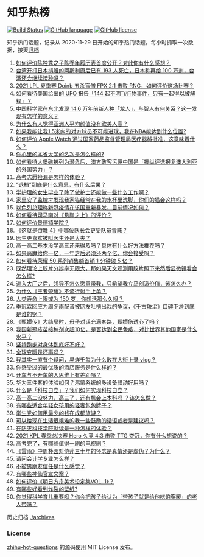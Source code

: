 # 知乎热榜
[![Build Status](https://github.com/ToWeLong/zhihu-hot-questions/workflows/CI/badge.svg)](https://github.com/ToWeLong/zhihu-hot-questions/actions)
[![GitHub language](https://img.shields.io/badge/language-golang-orange.svg)](https://golang.org/)
[![GitHub license](https://img.shields.io/github/license/ToWeLong/zhihu-hot-questions)](https://github.com/ToWeLong/zhihu-hot-questions/blob/main/LICENSE)

知乎热门话题，记录从 2020-11-29 日开始的知乎热门话题。每小时抓取一次数据，按天[归档](./archives)

<!-- BEGIN -->

1. [如何评价陈独秀之子陈乔年履历表首度公开？对此你有什么感想？](https://www.zhihu.com/question/464933522)
1. [台湾开打日本捐赠的阿斯利康后已有 193 人死亡，日本称再给 100 万剂，台湾还会继续接种吗？](https://www.zhihu.com/question/467768491)
1. [2021 LPL 夏季赛 Doinb 五杀盲僧 FPX 2:1 击败 RNG，如何评价这场比赛？](https://www.zhihu.com/question/467927415)
1. [如何看待美国给出的 UFO 报告「144 起不明飞行物事件，只有一起得以被解释」？](https://www.zhihu.com/question/467298489)
1. [中国科学家在东北发现 14.6 万年前新人种「龙人」，与智人有何关系？这一发现有怎样的意义？](https://www.zhihu.com/question/467654212)
1. [为什么有人觉得亚洲人平均颜值没有欧美人高？](https://www.zhihu.com/question/433666039)
1. [如果我能让我1.5米内的对方球员不可能进球，我在NBA能达到什么位置?](https://www.zhihu.com/question/402597076)
1. [如何评价 Apple Watch 通过国家药品监督管理局医疗器械批准，这意味着什么？](https://www.zhihu.com/question/467625126)
1. [你心里的本省大学的名次是怎么样的?](https://www.zhihu.com/question/410179653)
1. [如何看待大堡礁被列为濒危后，澳方政客污蔑中国是「操纵评选报复澳大利亚的外国势力」？](https://www.zhihu.com/question/466643968)
1. [高考志愿捡漏是怎样的体验？](https://www.zhihu.com/question/59549503)
1. [“退档”到底是什么意思，有什么后果？](https://www.zhihu.com/question/331780490)
1. [学护理的女生毕业了除了做护士还能做一些什么工作啊？](https://www.zhihu.com/question/314606195)
1. [家里安了监控才发现我家猫经常在我的水杯里洗脚，你们的猫会这样吗？](https://www.zhihu.com/question/459983017)
1. [以色列总理称新冠疫情在该国重新暴发，目前情况如何？](https://www.zhihu.com/question/466765546)
1. [如何看待司马南对《悬崖之上》的评价？](https://www.zhihu.com/question/462226337)
1. [如何评价景德镇学院？](https://www.zhihu.com/question/24931592)
1. [《这就是街舞 4》中哪位队长会更受队员青睐？](https://www.zhihu.com/question/466348692)
1. [医生更喜欢被叫医生还是大夫？](https://www.zhihu.com/question/392695588)
1. [高一高二基本没学高三还来得及吗？具体有什么好方法推荐吗？](https://www.zhihu.com/question/465620153)
1. [如果恶魔给你一亿，一年之后必须还两个亿，你会接受吗？](https://www.zhihu.com/question/392418796)
1. [如何看待荣耀 50 系列销售额首销 1 分钟破 5 亿？](https://www.zhihu.com/question/467418330)
1. [既然理论上胶片分辨率无限大，那如果天文观测用胶片照下来然后显微镜看会怎么样?](https://www.zhihu.com/question/453975780)
1. [进入大厂之后，领导不怎么愿意带我，只希望我立马创造价值，该怎么办？](https://www.zhihu.com/question/466550532)
1. [为什么《王者荣耀》不流行射手上单？](https://www.zhihu.com/question/460375616)
1. [人类寿命上限或为 150 岁，你想活那么久吗？](https://www.zhihu.com/question/466968884)
1. [季冠霖回应为周冬雨配音被网友吐槽出戏的争议，《千古玦尘》口碑下滑到底是谁的锅？](https://www.zhihu.com/question/467423413)
1. [《甄嬛传》大结局时，母子对话充满套路，甄嬛伤透心了吗？](https://www.zhihu.com/question/404317643)
1. [我国新冠疫苗接种剂次超10亿，是否达到全民免疫，对比世界其他国家是什么水平？](https://www.zhihu.com/question/466845525)
1. [坚持跑步对身体到底好不好？](https://www.zhihu.com/question/461618978)
1. [全球变暖是坏事吗？](https://www.zhihu.com/question/290575660)
1. [我其实一直有个疑问，易烊千玺为什么敢在大街上录 vlog？](https://www.zhihu.com/question/464875636)
1. [你感受过的最优质的酒店服务是什么样的？](https://www.zhihu.com/question/36082879)
1. [开车与不开车的人思维上有差距吗？](https://www.zhihu.com/question/466319507)
1. [华为三件套的体验如何？鸿蒙系统的多设备联动好用吗？](https://www.zhihu.com/question/467709448)
1. [什么是「科技自立」？我们如何实现科技自立？](https://www.zhihu.com/question/458853728)
1. [高一高二没努力，高三了，还有机会上本科吗 ？该怎么做？](https://www.zhihu.com/question/466443276)
1. [有哪些适合年轻女孩用的轻奢包包牌子？](https://www.zhihu.com/question/35179909)
1. [学生党如何用最少的钱在成都旅游？](https://www.zhihu.com/question/60378029)
1. [可以给现在生活很艰难的我一些鼓励的话语或者是建议吗？](https://www.zhihu.com/question/465001166)
1. [在防灾科技学院就读是一种怎样的体验？](https://www.zhihu.com/question/47811855)
1. [2021 KPL 春季总决赛 Hero 久竞 4:3 击败 TTG 夺冠，你有什么想说的？](https://www.zhihu.com/question/467891041)
1. [高考完了，有哪些值得一刷的电视剧？](https://www.zhihu.com/question/464927679)
1. [《雷雨》中周朴园对侍萍三十年的怀念是真情还是虚伪？为什么？](https://www.zhihu.com/question/380155608)
1. [请问会计学专业怎么样？](https://www.zhihu.com/question/331281323)
1. [不被男朋友信任是什么感觉？](https://www.zhihu.com/question/464707364)
1. [有哪些神仙官宣文案？](https://www.zhihu.com/question/449182426)
1. [如何评价《明日方舟美术设定集VOL. 1》？](https://www.zhihu.com/question/467858109)
1. [有哪些好看到炸裂的壁纸?](https://www.zhihu.com/question/425110846)
1. [你觉得科学育儿重要吗？你会把孩子给认为「带孩子就是给他吃饱穿暖」的老人带吗？](https://www.zhihu.com/question/464732842)

<!-- END -->

历史归档 [./archives](./archives)


### License
[zhihu-hot-questions](https://github.com/towelong/zhihu-hot-questions) 的源码使用 MIT License 发布。